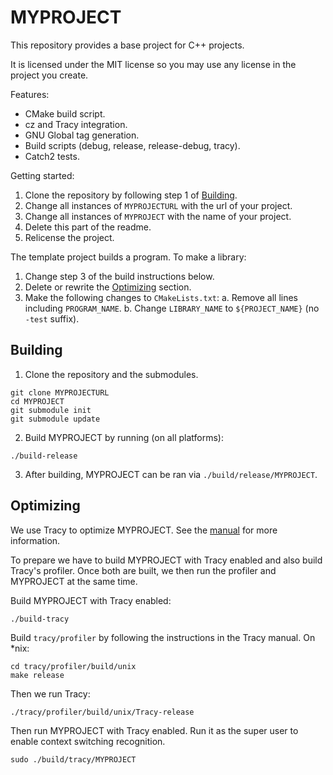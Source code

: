 # MYPROJECT

This repository provides a base project for C++ projects.

It is licensed under the MIT license so you may use any license in the project you create.

Features:
* CMake build script.
* cz and Tracy integration.
* GNU Global tag generation.
* Build scripts (debug, release, release-debug, tracy).
* Catch2 tests.

Getting started:
1. Clone the repository by following step 1 of [Building](#Building).
2. Change all instances of `MYPROJECTURL` with the url of your project.
3. Change all instances of `MYPROJECT` with the name of your project.
4. Delete this part of the readme.
5. Relicense the project.

The template project builds a program.  To make a library:
1. Change step 3 of the build instructions below.
2. Delete or rewrite the [Optimizing](#Optimizing) section.
3. Make the following changes to `CMakeLists.txt`:
   a. Remove all lines including `PROGRAM_NAME`.
   b. Change `LIBRARY_NAME` to `${PROJECT_NAME}` (no `-test` suffix).

## Building

1. Clone the repository and the submodules.

```
git clone MYPROJECTURL
cd MYPROJECT
git submodule init
git submodule update
```

2. Build MYPROJECT by running (on all platforms):

```
./build-release
```

3. After building, MYPROJECT can be ran via `./build/release/MYPROJECT`.

## Optimizing
We use Tracy to optimize MYPROJECT.  See the
[manual](https://bitbucket.com/wolfpld/tracy/downloads/tracy.pdf) for more information.

To prepare we have to build MYPROJECT with Tracy enabled and also build Tracy's
profiler.  Once both are built, we then run the profiler and MYPROJECT at the same time.

Build MYPROJECT with Tracy enabled:
```
./build-tracy
```

Build `tracy/profiler` by following the instructions in the Tracy manual.  On *nix:
```
cd tracy/profiler/build/unix
make release
```

Then we run Tracy:
```
./tracy/profiler/build/unix/Tracy-release
```

Then run MYPROJECT with Tracy enabled.  Run it as the
super user to enable context switching recognition.
```
sudo ./build/tracy/MYPROJECT
```
